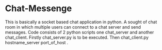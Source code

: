 # Chat-Messenge
This is basically a socket based chat application in python. A sought of chat room in which multiple users can connect to a chat server and send messages. Code consists of 2 python scripts one chat_server and another chat_client.
Firstly chat_server.py is to be executed. Then chat_client.py hostname_server port_of_host .
